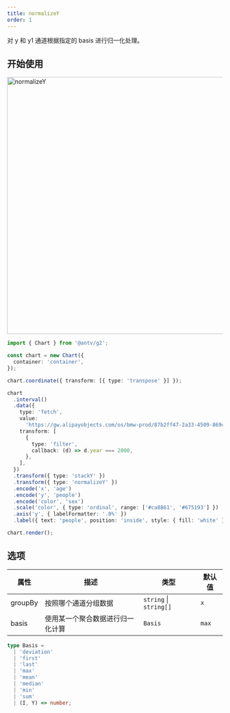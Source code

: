 ```yaml
---
title: normalizeY
order: 1
---
```


对 y 和 y1 通道根据指定的 basis 进行归一化处理。

## 开始使用

<img alt="normalizeY" src="https://mdn.alipayobjects.com/huamei_qa8qxu/afts/img/A*1oZjT4cKSh8AAAAAAAAAAAAADmJ7AQ/original" width="600" />

```ts
import { Chart } from '@antv/g2';

const chart = new Chart({
  container: 'container',
});

chart.coordinate({ transform: [{ type: 'transpose' }] });

chart
  .interval()
  .data({
    type: 'fetch',
    value:
      'https://gw.alipayobjects.com/os/bmw-prod/87b2ff47-2a33-4509-869c-dae4cdd81163.csv',
    transform: [
      {
        type: 'filter',
        callback: (d) => d.year === 2000,
      },
    ],
  })
  .transform({ type: 'stackY' })
  .transform({ type: 'normalizeY' })
  .encode('x', 'age')
  .encode('y', 'people')
  .encode('color', 'sex')
  .scale('color', { type: 'ordinal', range: ['#ca8861', '#675193'] })
  .axis('y', { labelFormatter: '.0%' })
  .label({ text: 'people', position: 'inside', style: { fill: 'white' } });

chart.render();
```

## 选项

| 属性    | 描述                             | 类型                   | 默认值 |
| ------- | -------------------------------- | ---------------------- | ------ |
| groupBy | 按照哪个通道分组数据             | `string` \| `string[]` | `x`    |
| basis   | 使用某一个聚合数据进行归一化计算 | `Basis`                | `max`  |

```ts
type Basis =
  | 'deviation'
  | 'first'
  | 'last'
  | 'max'
  | 'mean'
  | 'median'
  | 'min'
  | 'sum'
  | (I, Y) => number;
```
